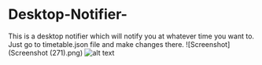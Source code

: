 # Desktop-Notifier- 
This is a desktop notifier which will notify you at whatever time you want to. Just go to timetable.json file and make changes there. 
![Screenshot](Screenshot (271).png)
![alt text](https://github.com/diksha-madan112/Desktop-Notifier-/blob/main/Screenshot%20(271).png?raw=true)
